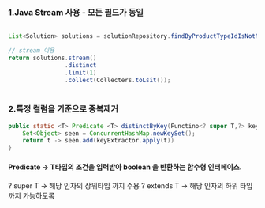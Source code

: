 

###  1.Java Stream 사용 - 모든 필드가 동일

```Java

List<Solution> solutions = solutionRepository.findByProductTypeIdIsNotNull();

// stream 이용
return solutions.stream()
				.distinct
				.limit(1)
				.collect(Collecters.toLsit());
				
```

### 2.특정 컬럼을 기준으로 중복제거


```java
public static <T> Predicate <T> distinctByKey(Functino<? super T,?> keyExtractor) {
	Set<Object> seen = ConcurrentHashMap.newKeySet();
	return t -> seen.add(keyExtractor.apply(t))
}
```


#### Predicate -> T타입의 조건을 입력받아 boolean 을 반환하는 함수형 인터페이스.

? super T -> 해당 인자의 상위타입 까지 수용
? extends T -> 해당 인자의 하위 타입까지 가능하도록